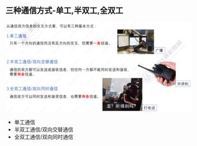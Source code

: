 ## 三种通信方式-单工,半双工,全双工
![](attachments/Pasted%20image%2020220929161215.png)
- 单工通信
- 半双工通信/双向交替通信
- 全双工通信/双向同时通信